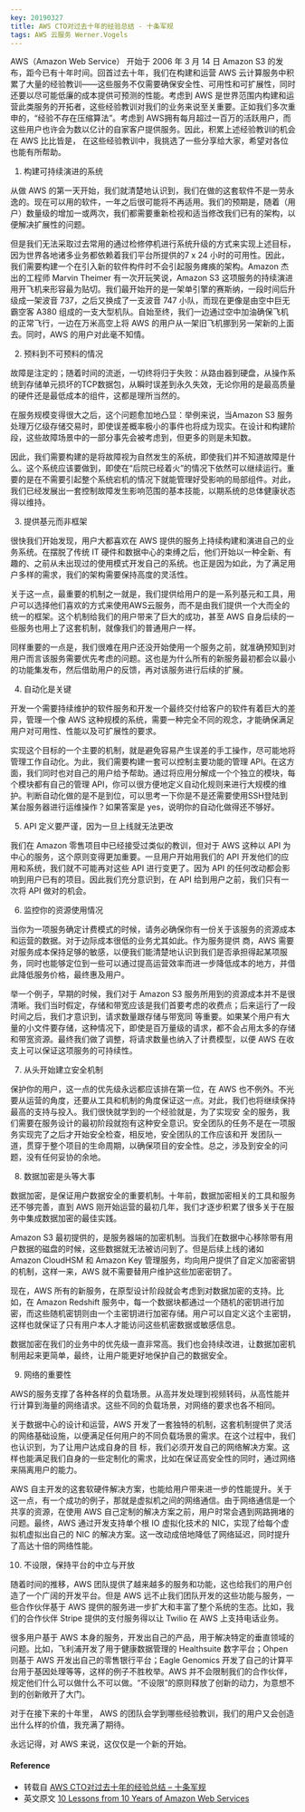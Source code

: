 ```yaml
---
key: 20190327
title: AWS CTO对过去十年的经验总结 - 十条军规
tags: AWS 云服务 Werner.Vogels
---
```


AWS（Amazon Web Service） 开始于 2006 年 3 月 14 日 Amazon S3 的发布，距今已有十年时间。回首过去十年，我们在构建和运营 AWS 云计算服务中积累了大量的经验教训——这些服务不仅需要确保安全性、可用性和可扩展性，同时还要以尽可能低廉的成本提供可预测的性能。考虑到 AWS 是世界范围内构建和运营此类服务的开拓者，这些经验教训对我们的业务来说至关重要。正如我们多次重申的，“经验不存在压缩算法”。考虑到 AWS拥有每月超过一百万的活跃用户，而这些用户也许会为数以亿计的自家客户提供服务。因此，积累上述经验教训的机会在 AWS 比比皆是， 在这些经验教训中，我挑选了一些分享给大家，希望对各位也能有所帮助。 <!--more-->

1. 构建可持续演进的系统

从做 AWS 的第一天开始，我们就清楚地认识到，我们在做的这套软件不是一劳永逸的。现在可以用的软件，一年之后很可能将不再适用。我们的预期是，随着（用户）数量级的增加一或两次，我们都需要重新检视和适当修改我们已有的架构，以便解决扩展性的问题。

但是我们无法采取过去常用的通过检修停机进行系统升级的方式来实现上述目标，因为世界各地诸多业务都依赖着我们平台所提供的7 x 24 小时的可用性。因此，我们需要构建一个在引入新的软件构件时不会引起服务瘫痪的架构。Amazon 杰出的工程师 Marvin Theimer 有一次开玩笑说，Amazon S3 这项服务的持续演进用开飞机来形容最为贴切。我们最开始开的是一架单引擎的赛斯纳，一段时间后升级成一架波音 737，之后又换成了一支波音 747 小队，而现在更像是由空中巨无霸空客 A380 组成的一支大型机队。自始至终，我们一边通过空中加油确保飞机的正常飞行，一边在万米高空上将 AWS 的用户从一架旧飞机挪到另一架新的上面去。同时，AWS 的用户对此毫不知情。

2. 预料到不可预料的情况

故障是注定的；随着时间的流逝，一切终将归于失败：从路由器到硬盘，从操作系统到存储单元损坏的TCP数据包，从瞬时误差到永久失效，无论你用的是最高质量的硬件还是最低成本的组件，这都是理所当然的。

在服务规模变得很大之后，这个问题愈加地凸显：举例来说，当Amazon S3 服务处理万亿级存储交易时，即使误差概率极小的事件也将成为现实。在设计和构建阶段，这些故障场景中的一部分事先会被考虑到，但更多的则是未知数。

因此，我们需要构建的是将故障视为自然发生的系统，即使我们并不知道故障是什么。这个系统应该要做到，即使在“后院已经着火”的情况下依然可以继续运行。重要的是在不需要引起整个系统宕机的情况下就能管理好受影响的局部组件。对此，我们已经发展出一套控制故障发生影响范围的基本技能，以期系统的总体健康状态得以维持。

3. 提供基元而非框架

很快我们开始发现，用户大都喜欢在 AWS 提供的服务上持续构建和演进自己的业务系统。在摆脱了传统 IT 硬件和数据中心的束缚之后，他们开始以一种全新、有趣的、之前从未出现过的使用模式开发自己的系统。也正是因为如此，为了满足用户多样的需求，我们的架构需要保持高度的灵活性。

关于这一点，最重要的机制之一就是，我们提供给用户的是一系列基元和工具，用户可以选择他们喜欢的方式来使用AWS云服务，而不是由我们提供一个大而全的统一的框架。这个机制给我们的用户带来了巨大的成功，甚至 AWS 自身后续的一些服务也用上了这套机制，就像我们的普通用户一样。

同样重要的一点是，我们很难在用户还没开始使用一个服务之前，就准确预知到对用户而言该服务需要优先考虑的问题。这也是为什么所有的新服务最初都会以最小的功能集发布，然后借助用户的反馈，再对该服务进行后续的扩展。

4. 自动化是关键

开发一个需要持续维护的软件服务和开发一个最终交付给客户的软件有着巨大的差异，管理一个像 AWS 这种规模的系统，需要一种完全不同的观念，才能确保满足用户对可用性、性能以及可扩展性的要求。

实现这个目标的一个主要的机制，就是避免容易产生误差的手工操作，尽可能地将管理工作自动化。为此，我们需要构建一套可以控制主要功能的管理 API。在这方面，我们同时也对自己的用户给予帮助。通过将应用分解成一个个独立的模块，每个模块都有自己的管理 API，你可以很方便地定义自动化规则来进行大规模的维护。判断自动化做的是不是到位，可以思考一下你是不是还需要使用SSH登陆到某台服务器进行运维操作？如果答案是 yes，说明你的自动化做得还不够好。

5. API 定义要严谨，因为一旦上线就无法更改

我们在 Amazon 零售项目中已经接受过类似的教训，但对于 AWS 这种以 API 为中心的服务，这个原则变得更加重要。一旦用户开始用我们的 API 开发他们的应用和系统，我们就不可能再对这些 API 进行变更了。因为 API 的任何改动都会影响到用户已有的项目。因此我们充分意识到，在 API 给到用户之前，我们只有一次将 API 做对的机会。

 

6. 监控你的资源使用情况

当你为一项服务确定计费模式的时候，请务必确保你有一份关于该服务的资源成本和运营的数据。对于边际成本很低的业务尤其如此。作为服务提供 商，AWS 需要对服务成本保持足够的敏感，以便我们能清楚地认识到我们是否承担得起某项服务，同时也能够定位到一些可以通过提高运营效率而进一步降低成本的地方，并借此降低服务价格，最终惠及用户。

举一个例子，早期的时候，我们对于 Amazon S3 服务所用到的资源成本并不是很清晰。我们当时假定，存储和带宽应该是我们首要考虑的收费点；后来运行了一段时间之后，我们才意识到，请求数量跟存储与带宽同 等重要。如果某个用户有大量的小文件要存储，这种情况下，即使是百万量级的请求，都不会占用太多的存储和带宽资源。最终我们做了调整，将请求数量也纳入了计费模型，以便 AWS 在收支上可以保证这项服务的可持续性。

7. 从头开始建立安全机制

保护你的用户，这一点的优先级永远都应该排在第一位，在 AWS 也不例外。不光要从运营的角度，还要从工具和机制的角度保证这一点。对此，我们也将继续保持最高的支持与投入。我们很快就学到的一个经验就是，为了实现安 全的服务，我们需要在服务设计的最初阶段就抱有这种安全意识。安全团队的任务不是在一项服务实现完了之后才开始安全检查，相反地，安全团队的工作应该和开 发团队一道，贯穿于整个项目的生命周期，以确保项目的安全性。总之，涉及到安全的问题，没有任何妥协的余地。

8. 数据加密是头等大事

数据加密，是保证用户数据安全的重要机制。十年前，数据加密相关的工具和服务还不够完善，直到 AWS 刚开始运营的最初几年，我们才逐步积累了很多关于在服务中集成数据加密的最佳实践。

Amazon S3 最初提供的，是服务器端的加密机制。当我们在数据中心移除带有用户数据的磁盘的时候，这些数据就无法被访问到了。但是后续上线的诸如 Amazon CloudHSM 和 Amazon Key 管理服务，均向用户提供了自定义加密密钥的机制，这样一来，AWS 就不需要替用户维护这些加密密钥了。

现在，AWS 所有的新服务，在原型设计阶段就会考虑到对数据加密的支持。比如，在 Amazon Redshift 服务中，每一个数据块都通过一个随机的密钥进行加密，而这些随机密钥则由一个主密钥进行加密存储。用户可以自定义这个主密钥，这样也就保证了只有用户本人才能访问这些机密数据或敏感信息。

数据加密在我们的业务中的优先级一直非常高。我们也会持续改进，让数据加密机制用起来更简单，最终，让用户能更好地保护自己的数据安全。

9. 网络的重要性

AWS的服务支撑了各种各样的负载场景。从高并发处理到视频转码，从高性能并行计算到海量的网络请求。这些不同的负载场景，对网络的要求也各不相同。

关于数据中心的设计和运营，AWS 开发了一套独特的机制，这套机制提供了灵活的网络基础设施，以便满足任何用户的不同负载场景的需求。在这个过程中，我们也认识到，为了让用户达成自身的目 标，我们必须开发自己的网络解决方案。这样也能满足我们自身的一些定制化的需求，比如在保证高安全性的同时，通过网络来隔离用户的能力。

AWS 自主开发的这套软硬件解决方案，也能给用户带来进一步的性能提升。关于这一点，有一个成功的例子，那就是虚拟机之间的网络通信。由于网络通信是一个共享的资源，在使用 AWS 自己定制的解决方案之前，用户时常会遇到网路拥堵的问题。最终，AWS 通过开发支持单个根 IO 虚拟化技术的 NIC，实现了给每个虚拟机虚拟出自己的 NIC 的解决方案。这一改动成倍地降低了网络延迟，同时提升了高达十倍的网络性能。

10. 不设限，保持平台的中立与开放

随着时间的推移，AWS 团队提供了越来越多的服务和功能，这也给我们的用户创造了一个广阔的开发平台。但是 AWS 远不止我们团队开发的这些功能与服务，一些合作伙伴基于 AWS 提供的服务进一步扩大和丰富了整个系统的生态。比如，我们的合作伙伴 Stripe 提供的支付服务得以让 Twilio 在 AWS 上支持电话业务。

很多用户基于 AWS 本身的服务，开发出自己的产品，用于解决特定的垂直领域的问题。比如，飞利浦开发了用于健康数据管理的 Healthsuite 数字平台；Ohpen 则基于 AWS 开发出自己的零售银行平台；Eagle Genomics 开发了自己的计算平台用于基因处理等等，这样的例子不胜枚举。AWS 并不会限制我们的合作伙伴，规定他们什么可以做什么不可以做。“不设限”的原则释放了创新的动力，为意想不到的创新敞开了大门。

对于在接下来的十年里， AWS 的团队会学到哪些经验教训，我们的用户又会创造出什么样的价值，我充满了期待。

永远记得，对 AWS 来说，这仅仅是一个新的开始。

#### Reference
- 转载自 [AWS CTO对过去十年的经验总结 – 十条军规](https://aws.amazon.com/cn/blogs/china/10-lessons-from-10-years-of-aws/)
- 英文原文 [10 Lessons from 10 Years of Amazon Web Services](https://www.allthingsdistributed.com/2016/03/10-lessons-from-10-years-of-aws.html)